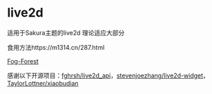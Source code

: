 # live2d
适用于Sakura主题的live2d
理论适应大部分

食用方法https://m1314.cn/287.html


[Fog-Forest](https://github.com/Fog-Forest/)

感谢以下开源项目：[fghrsh/live2d_api](https://github.com/fghrsh/live2d_api)，[stevenjoezhang/live2d-widget](https://github.com/stevenjoezhang/live2d-widget)，[TaylorLottner/xiaobudian](https://github.com/TaylorLottner/xiaobudian)
